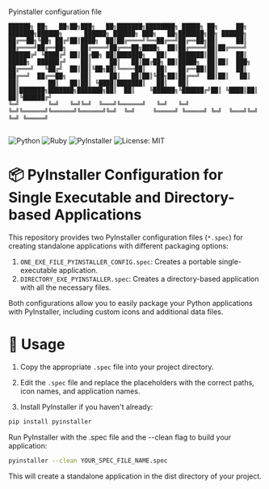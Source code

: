 Pyinstaller configuration file
```
██████╗ ██╗   ██╗██╗███╗   ██╗███████╗████████╗ █████╗ ██╗     ██╗     ███████╗██████╗      ██████╗ ██████╗ ███╗   ██╗███████╗██╗ ██████╗ 
██╔══██╗╚██╗ ██╔╝██║████╗  ██║██╔════╝╚══██╔══╝██╔══██╗██║     ██║     ██╔════╝██╔══██╗    ██╔════╝██╔═══██╗████╗  ██║██╔════╝██║██╔════╝ 
██████╔╝ ╚████╔╝ ██║██╔██╗ ██║███████╗   ██║   ███████║██║     ██║     █████╗  ██████╔╝    ██║     ██║   ██║██╔██╗ ██║█████╗  ██║██║  ███╗
██╔═══╝   ╚██╔╝  ██║██║╚██╗██║╚════██║   ██║   ██╔══██║██║     ██║     ██╔══╝  ██╔══██╗    ██║     ██║   ██║██║╚██╗██║██╔══╝  ██║██║   ██║
██║        ██║   ██║██║ ╚████║███████║   ██║   ██║  ██║███████╗███████╗███████╗██║  ██║    ╚██████╗╚██████╔╝██║ ╚████║██║     ██║╚██████╔╝
╚═╝        ╚═╝   ╚═╝╚═╝  ╚═══╝╚══════╝   ╚═╝   ╚═╝  ╚═╝╚══════╝╚══════╝╚══════╝╚═╝  ╚═╝     ╚═════╝ ╚═════╝ ╚═╝  ╚═══╝╚═╝     ╚═╝ ╚═════╝ 
                                                                                                                                          
```
![Python](https://img.shields.io/badge/Python-3.x-blue)
![Ruby](https://img.shields.io/badge/Ruby-red)
![PyInstaller](https://img.shields.io/badge/PyInstaller-orange)
![License: MIT](https://img.shields.io/badge/License-MIT-yellow)

# 📦 PyInstaller Configuration for Single Executable and Directory-based Applications

This repository provides two PyInstaller configuration files (`*.spec`) for creating standalone applications with different packaging options:

1. `ONE_EXE_FILE_PYINSTALLER_CONFIG.spec`: Creates a portable single-executable application.
2. `DIRECTORY_EXE_PYINSTALLER.spec`: Creates a directory-based application with all the necessary files.

Both configurations allow you to easily package your Python applications with PyInstaller, including custom icons and additional data files.

# 📌 Usage

1. Copy the appropriate `.spec` file into your project directory.

2. Edit the `.spec` file and replace the placeholders with the correct paths, icon names, and application names.

3. Install PyInstaller if you haven't already:

```bash
pip install pyinstaller
```
Run PyInstaller with the .spec file and the --clean flag to build your application:

```bash
pyinstaller --clean YOUR_SPEC_FILE_NAME.spec
```

This will create a standalone application in the dist directory of your project.
